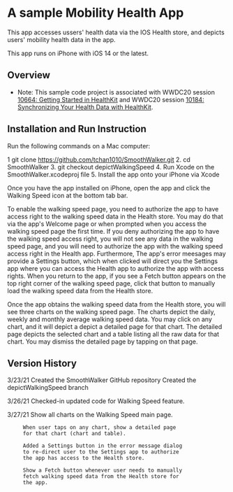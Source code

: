 # A sample Mobility Health App

This app accesses ussers' health data via the IOS Health store, and depicts users' mobility
health data in the app. 

This app runs on iPhone with iOS 14 or the latest.

## Overview

- Note: This sample code project is associated with WWDC20 session [10664: Getting Started in HealthKit](https://developer.apple.com/wwdc20/10664/) and WWDC20 session [10184: Synchronizing Your Health Data with HealthKit](https://developer.apple.com/wwdc20/10184/).


## Installation and Run Instruction 

Run the following commands on a Mac computer:

1  git clone https://github.com/tchan1010/SmoothWalker.git
2. cd SmoothWalker
3. git checkout depictWalkingSpeed
4. Run Xcode on the SmoothWalker.xcodeproj file
5. Install the app onto your iPhone via Xcode

Once you have the app installed on iPhone, open the app and 
click the Walking Speed icon at the bottom tab bar. 

To enable the walking speed page, you need to authorize the
app to have access right to the walking speed data in the
Health store. You may do that via the app's Welcome page or
when prompted when you access the walking speed page the 
first time. If you deny authorizing the app to have the walking 
speed access right, you will not see any data in the walking 
speed page, and you will need to authorize the app with the 
walking speed access right in the Health app. Furthermore, 
The app's error meesages may provide a Settings button, which 
when clicked will direct you the Settings app where you can 
access the Health app to authorize the app with access rights.
When you return to the app, if you see a Fetch button appears
on the top right corner of the walking speed page, click that 
button to manually load the walking speed data from the Health 
store.

Once the app obtains the walking speed data from the Health 
store, you will see three charts on the walking speed page. 
The charts depict the daily, weekly and monthly average walking 
speed data. You may click on any chart, and it will depict a 
depict a detailed page for that chart. The detailed page depicts
the selected chart and a table listing all the raw data for 
that chart. You may dismiss the detailed page by tapping on
that page.


## Version History

3/23/21  Created the SmoothWalker GitHub repository
         Created the depictWalkingSpeed branch

3/26/21  Checked-in updated code for Walking Speed feature.

3/27/21  Show all charts on the Walking Speed main page.

         When user taps on any chart, show a detailed page 
         for that chart (chart and table).

         Added a Settings button in the error message dialog
         to re-direct user to the Settings app to authorize
         the app has access to the Health store.

         Show a Fetch button whenever user needs to manually 
         fetch walking speed data from the Health store for 
         the app.
